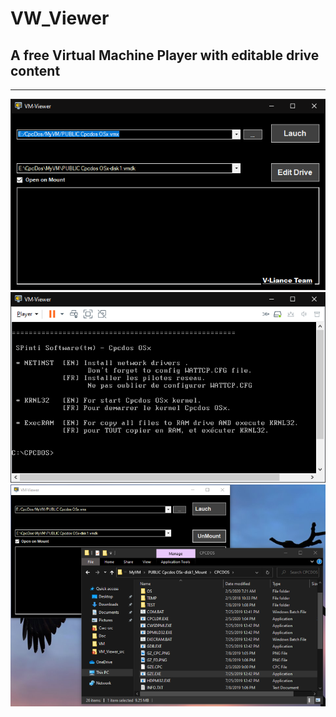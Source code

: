 # VW_Viewer
## A free Virtual Machine Player with editable drive content
***
![](https://github.com/VLiance/VW_Viewer/blob/master/doc/Screen1.png)
![](https://github.com/VLiance/VW_Viewer/blob/master/doc/Screen2.png)
![](https://github.com/VLiance/VW_Viewer/blob/master/doc/Screen3.png)
